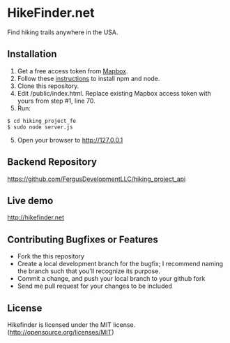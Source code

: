 # HikeFinder.net 

Find hiking trails anywhere in the USA.

## Installation

1. Get a free access token from [Mapbox](https://docs.mapbox.com/help/how-mapbox-works/access-tokens/). 
2. Follow these [instructions](https://www.taniarascia.com/how-to-install-and-use-node-js-and-npm-mac-and-windows/) to install npm and node.
3. Clone this repository.
4. Edit /public/index.html. Replace existing Mapbox access token with yours from step #1, line 70.
4. Run:
```
$ cd hiking_project_fe
$ sudo node server.js
```
5. Open your browser to http://127.0.0.1

## Backend Repository

https://github.com/FergusDevelopmentLLC/hiking_project_api


## Live demo

http://hikefinder.net

## Contributing Bugfixes or Features

* Fork the this repository
* Create a local development branch for the bugfix; I recommend naming the branch such that you'll recognize its purpose.
* Commit a change, and push your local branch to your github fork
* Send me pull request for your changes to be included

## License

Hikefinder is licensed under the MIT license. (http://opensource.org/licenses/MIT)